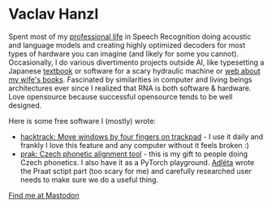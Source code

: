 # Vaclav Hanzl

Spent most of my [professional life](https://www.linkedin.com/in/vaclav-hanzl-326140199/) in Speech Recognition doing acoustic and language models and creating highly optimized decoders for most types of hardware you can imagine (and likely for some you cannot).
Occasionally, I do various divertimento projects outside AI, like typesetting a Japanese [textbook](http://denisa.vostry.cz/ucebnice/) or software for a scary hydraulic machine or [web about my wife's books](http://denisa.vostry.cz/). Fascinated by similarities in computer and living beings architectures ever since I realized that RNA is both software & hardware. Love opensource because successful opensource tends to be well designed.

Here is some free software I (mostly) wrote:
* [hacktrack: Move windows by four fingers on trackpad](https://github.com/vaclavhanzl/hacktrack) - I use it daily and frankly I love this feature and any computer without it feels broken :)
* [prak: Czech phonetic alignment tool](https://github.com/vaclavhanzl/prak) - this is my gift to people doing Czech phonetics. I also have it as a PyTorch playground. [Adléta](https://github.com/adletka) wrote the Praat sctipt part (too scary for me) and carefully researched user needs to make sure we do a useful thing.

<a rel="me" href="https://sigmoid.social/@vaclavh">Find me at Mastodon</a>

<!---
vaclavhanzl/vaclavhanzl is a ✨ special ✨ repository because its `README.md` (this file) appears on your GitHub profile.
You can click the Preview link to take a look at your changes.
--->
